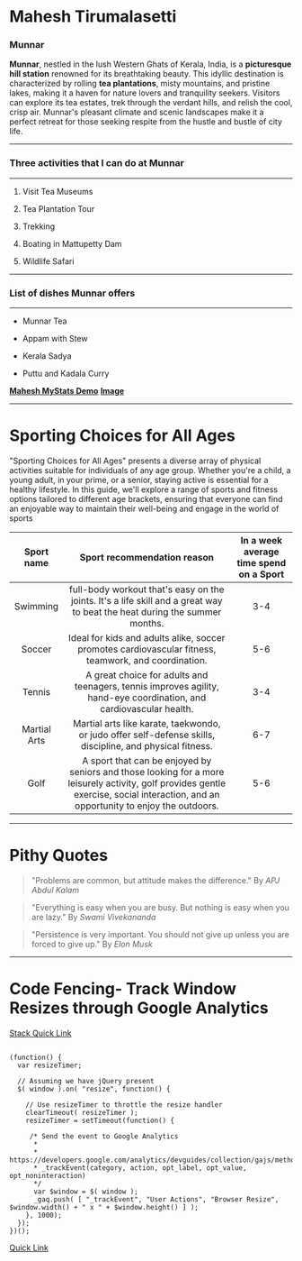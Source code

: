 # Mahesh Tirumalasetti 

### Munnar

**Munnar**, nestled in the lush Western Ghats of Kerala, India, is a **picturesque hill station** renowned for its breathtaking beauty. This idyllic destination is characterized by rolling **tea plantations**, misty mountains, and pristine lakes, making it a haven for nature lovers and tranquility seekers. Visitors can explore its tea estates, trek through the verdant hills, and relish the cool, crisp air. Munnar's pleasant climate and scenic landscapes make it a perfect retreat for those seeking respite from the hustle and bustle of city life.

---
###  Three activities that I can do at Munnar
---

1. Visit Tea Museums

2. Tea Plantation Tour

3. Trekking

4. Boating in Mattupetty Dam

5. Wildlife Safari

---
### List of dishes Munnar offers
---

* Munnar Tea

* Appam with Stew

* Kerala Sadya

* Puttu and Kadala Curry

**[Mahesh MyStats Demo](MyStats.md)**
**[Image](MaheshPic.jpg)**

---
# Sporting Choices for All Ages

"Sporting Choices for All Ages" presents a diverse array of physical activities suitable for individuals of any age group. Whether you're a child, a young adult, in your prime, or a senior, staying active is essential for a healthy lifestyle. In this guide, we'll explore a range of sports and fitness options tailored to different age brackets, ensuring that everyone can find an enjoyable way to maintain their well-being and engage in the world of sports

|Sport name|Sport recommendation reason|In a week average time spend on a Sport|
|:--------:|:-------------------------:|:-------------------------------------:|
|Swimming      | full-body workout that's easy on the joints. It's a life skill and a great way to beat the heat during the summer months.|3-4
|Soccer        | Ideal for kids and adults alike, soccer promotes cardiovascular fitness, teamwork, and coordination.|5-6 |
|Tennis        | A great choice for adults and teenagers, tennis improves agility, hand-eye coordination, and cardiovascular health.|3-4 |
|Martial Arts  | Martial arts like karate, taekwondo, or judo offer self-defense skills, discipline, and physical fitness.|6-7 |
|Golf          | A sport that can be enjoyed by seniors and those looking for a more leisurely activity, golf provides gentle exercise, social interaction, and an opportunity to enjoy the outdoors.| 5-6 |

---
# Pithy Quotes
> "Problems are common, but attitude makes the difference." By *APJ Abdul Kalam*

> "Everything is easy when you are busy. But nothing is easy when you are lazy." By *Swami Vivekananda*

> "Persistence is very important. You should not give up unless you are forced to give up." By *Elon Musk*

---
# Code Fencing- Track Window Resizes through Google Analytics

[Stack Quick Link](https://www.zdnet.com/education/computers-tech/what-is-stack-overflow/)

```

(function() {
  var resizeTimer;
  
  // Assuming we have jQuery present
  $( window ).on( "resize", function() {
    
    // Use resizeTimer to throttle the resize handler
    clearTimeout( resizeTimer );
    resizeTimer = setTimeout(function() {

     /* Send the event to Google Analytics
      *
      * https://developers.google.com/analytics/devguides/collection/gajs/methods/gaJSApiEventTracking
      * _trackEvent(category, action, opt_label, opt_value, opt_noninteraction)   
      */
      var $window = $( window );
      _gaq.push( [ "_trackEvent", "User Actions", "Browser Resize", $window.width() + " x " + $window.height() ] );
    }, 1000);
  });
})();

```

[Quick Link](https://css-tricks.com/snippets/jquery/track-window-resizes-through-google-analytics/)

















